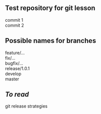 ## Test repository for git lesson

commit 1  
commit 2


## Possible names for branches
feature/...  
fix/...  
bugfix/...  
release/1.0.1  
develop  
master  

## <em>To read</em>
git release strategies